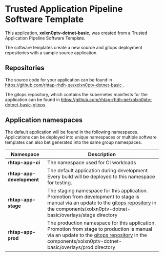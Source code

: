# Trusted Application Pipeline Software Template

This application, **xolxn0ptv-dotnet-basic**, was created from a Trusted Application Pipeline Software Template.

The software templates create a new source and gitops deployment repositories with a sample source application. 

## Repositories

The source code for your application can be found in [https://github.com/rhtap-rhdh-qe/xolxn0ptv-dotnet-basic ](https://github.com/rhtap-rhdh-qe/xolxn0ptv-dotnet-basic ).
 
The gitops repository, which contains the kubernetes manifests for the application can be found in 
[https://github.com/rhtap-rhdh-qe/xolxn0ptv-dotnet-basic-gitops ](https://github.com/rhtap-rhdh-qe/xolxn0ptv-dotnet-basic-gitops ) 

## Application namespaces 

The default application will be found in the following namespaces. Applications can be deployed into unique namespaces or multiple software templates can also bet generated into the same group namespaces.  

|  Namespace   |  Description   |  
| -------- | -------- |
| **rhtap-app-ci** | The namespace used for CI workloads |
| **rhtap-app-development** | The default application during development. Every build will be deployed to this namespace for testing. |
| **rhtap-app-stage** | The staging namespace for this application. Promotion from development to stage is manual via an update to the [gitops repository](https://github.com/rhtap-rhdh-qe/xolxn0ptv-dotnet-basic-gitops ) in the components/xolxn0ptv-dotnet-basic/overlays/stage directory |
| **rhtap-app-prod** | The production namespace for this application. Promotion from stage to production is manual via an update to the [gitops repository](https://github.com/rhtap-rhdh-qe/xolxn0ptv-dotnet-basic-gitops ) in the components/xolxn0ptv-dotnet-basic/overlays/prod directory |